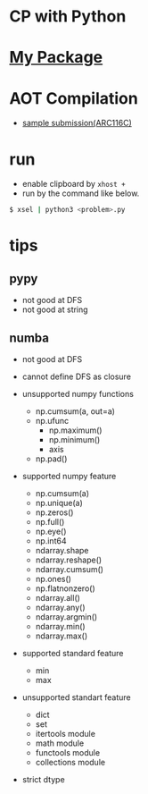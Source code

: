 # CP with Python 


# [My Package](https://github.com/kagemeka/py)


# AOT Compilation
- [sample submission(ARC116C)](https://atcoder.jp/contests/arc116/submissions/24436702)


# run
- enable clipboard by `xhost +`
- run by the command like below.
```sh
$ xsel | python3 <problem>.py
```



# tips


## pypy
- not good at DFS
- not good at string


## numba
- not good at DFS 
- cannot define DFS as closure 
- unsupported numpy functions
  - np.cumsum(a, out=a)
  - np.ufunc
    - np.maximum()
    - np.minimum()
    - axis
  - np.pad()


- supported numpy feature 
  - np.cumsum(a)
  - np.unique(a)
  - np.zeros()
  - np.full()
  - np.eye()
  - np.int64
  - ndarray.shape
  - ndarray.reshape()
  - ndarray.cumsum()
  - np.ones()
  - np.flatnonzero()
  - ndarray.all()
  - ndarray.any()
  - ndarray.argmin()
  - ndarray.min()
  - ndarray.max()


- supported standard feature 
  - min
  - max


- unsupported standart feature
  - dict
  - set
  - itertools module
  - math module 
  - functools module
  - collections module


- strict dtype
